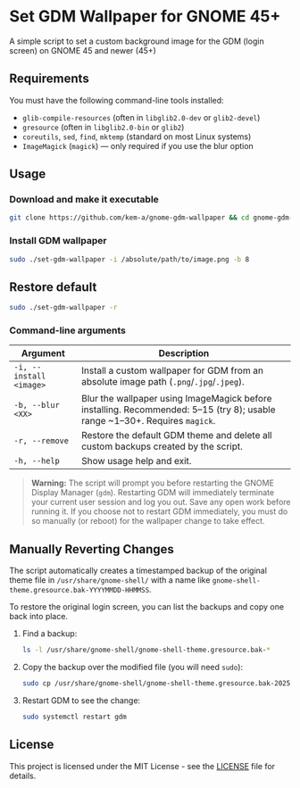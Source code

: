 # Set GDM Wallpaper for GNOME 45+

A simple script to set a custom background image for the GDM (login screen) on GNOME 45 and newer (45+)

## Requirements

You must have the following command-line tools installed:
- `glib-compile-resources` (often in `libglib2.0-dev` or `glib2-devel`)
- `gresource` (often in `libglib2.0-bin` or `glib2`)
- `coreutils`, `sed`, `find`, `mktemp` (standard on most Linux systems)
 - `ImageMagick` (`magick`) — only required if you use the blur option

## Usage

### Download and make it executable

```bash
git clone https://github.com/kem-a/gnome-gdm-wallpaper && cd gnome-gdm-wallpaper && chmod +x set-gdm-wallpaper
```

### Install GDM wallpaper

```sh
sudo ./set-gdm-wallpaper -i /absolute/path/to/image.png -b 8
```

## Restore default

```sh
sudo ./set-gdm-wallpaper -r
```

### Command-line arguments

| Argument | Description |
| --- | --- |
| `-i, --install <image>` | Install a custom wallpaper for GDM from an absolute image path (`.png`/`.jpg`/`.jpeg`). |
| `-b, --blur <XX>` | Blur the wallpaper using ImageMagick before installing. Recommended: 5–15 (try 8); usable range ~1–30+. Requires `magick`. |
| `-r, --remove` | Restore the default GDM theme and delete all custom backups created by the script. |
| `-h, --help` | Show usage help and exit. |



> **Warning:** The script will prompt you before restarting the GNOME Display Manager (`gdm`). Restarting GDM will immediately terminate your current user session and log you out. Save any open work before running it. If you choose not to restart GDM immediately, you must do so manually (or reboot) for the wallpaper change to take effect.

## Manually Reverting Changes

The script automatically creates a timestamped backup of the original theme file in `/usr/share/gnome-shell/` with a name like `gnome-shell-theme.gresource.bak-YYYYMMDD-HHMMSS`.

To restore the original login screen, you can list the backups and copy one back into place.

1.  Find a backup:
    ```sh
    ls -l /usr/share/gnome-shell/gnome-shell-theme.gresource.bak-*
    ```
2.  Copy the backup over the modified file (you will need `sudo`):
    ```sh
    sudo cp /usr/share/gnome-shell/gnome-shell-theme.gresource.bak-20250829-123456 /usr/share/gnome-shell/gnome-shell-theme.gresource
    ```
3.  Restart GDM to see the change:
    ```sh
    sudo systemctl restart gdm
    ```

## License

This project is licensed under the MIT License - see the [LICENSE](LICENSE) file for details.
